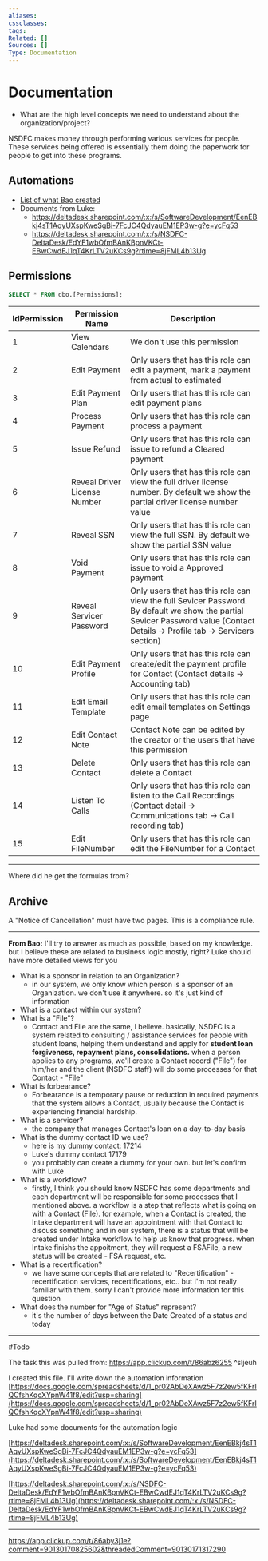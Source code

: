 ```yaml
---
aliases:
cssclasses:
tags:
Related: []
Sources: []
Type: Documentation
---
```

# Documentation

- What are the high level concepts we need to understand about the organization/project?

NSDFC makes money through performing various services for people. These services being offered is essentially them doing the paperwork for people to get into these programs.

## Automations

- [List of what Bao created](https://docs.google.com/spreadsheets/d/1_pr02AbDeXAwz5F7z2ew5fKFrIQCfshKqcXYpnW41f8/edit?gid=0#gid=0)
- Documents from Luke:
    - https://deltadesk.sharepoint.com/:x:/s/SoftwareDevelopment/EenEBkj4sT1AqyUXspKweSgBi-7FcJC4QdyauEM1EP3w-g?e=ycFq53 
    - https://deltadesk.sharepoint.com/:x:/s/NSDFC-DeltaDesk/EdYF1wbOfmBAnKBpnVKCt-EBwCwdEJ1qT4KrLTV2uKCs9g?rtime=8jFML4b13Ug 

## Permissions

```sql
SELECT * FROM dbo.[Permissions];
```

| IdPermission | Permission Name              | Description                                                                                                                                                                   |
| ------------ | ---------------------------- | ----------------------------------------------------------------------------------------------------------------------------------------------------------------------------- |
| 1            | View Calendars               | We don't use this permission                                                                                                                                                  |
| 2            | Edit Payment                 | Only users that has this role can edit a payment, mark a payment from actual to estimated                                                                                     |
| 3            | Edit Payment Plan            | Only users that has this role can edit payment plans                                                                                                                          |
| 4            | Process Payment              | Only users that has this role can process a payment                                                                                                                           |
| 5            | Issue Refund                 | Only users that has this role can issue to refund a Cleared payment                                                                                                           |
| 6            | Reveal Driver License Number | Only users that has this role can view the full driver license number. By default we show the partial driver license number value                                             |
| 7            | Reveal SSN                   | Only users that has this role can view the full SSN. By default we show the partial SSN value                                                                                 |
| 8            | Void Payment                 | Only users that has this role can issue to void a Approved payment                                                                                                            |
| 9            | Reveal Servicer Password     | Only users that has this role can view the full Sevicer Password. By default we show the partial Sevicer Password value (Contact Details -> Profile tab -> Servicers section) |
| 10           | Edit Payment Profile         | Only users that has this role can create/edit the payment profile for Contact (Contact details -> Accounting tab)                                                             |
| 11           | Edit Email Template          | Only users that has this role can edit email templates on Settings page                                                                                                       |
| 12           | Edit Contact Note            | Contact Note can be edited by the creator or the users that have this permission                                                                                              |
| 13           | Delete Contact               | Only users that has this role can delete a Contact                                                                                                                            |
| 14           | Listen To Calls              | Only users that has this role can listen to the Call Recordings (Contact detail -> Communications tab -> Call recording tab)                                                  |
| 15           | Edit FileNumber              | Only users that has this role can edit the FileNumber for a Contact                                                                                                           |

---

Where did he get the formulas from?

## Archive

A "Notice of Cancellation" must have two pages. This is a compliance rule.

---

**From Bao:**
I'll try to answer as much as possible, based on my knowledge. but I believe these are related to business logic mostly, right? Luke should have more detailed views for you  

- What is a sponsor in relation to an Organization?
    - in our system, we only know which person is a sponsor of an Organization. we don't use it anywhere. so it's just kind of information
- What is a contact within our system?
- What is a "File"?
    - Contact and File are the same, I believe. basically, NSDFC is a system related to consulting / assistance services for people with student loans, helping them understand and apply for **student loan forgiveness, repayment plans, consolidations.** when a person applies to any programs, we'll create a Contact record ("File") for him/her and the client (NSDFC staff) will do some processes for that Contact - "File"
- What is forbearance?
    - Forbearance is a temporary pause or reduction in required payments that the system allows a Contact, usually because the Contact is experiencing financial hardship.
- What is a servicer?
    - the company that manages Contact's loan on a day-to-day basis
- What is the dummy contact ID we use?
    - here is my dummy contact: 17214
    - Luke's dummy contact 17179
    - you probably can create a dummy for your own. but let's confirm with Luke
- What is a workflow?
    - firstly, I think you should know NSDFC has some departments and each department will be responsible for some processes that I mentioned above. a workflow is a step that reflects what is going on with a Contact (File). for example, when a Contact is created, the Intake department will have an appointment with that Contact to discuss something and in our system, there is a status that will be created under Intake workflow to help us know that progress. when Intake finishs the appoitment, they will request a FSAFile, a new status will be created - FSA request, etc.
- What is a recertification?
    - we have some concepts that are related to "Recertification" - recertification services, recertifications, etc.. but I'm not really familiar with them. sorry I can't provide more information for this question
- What does the number for "Age of Status" represent?
    - it's the number of days between the Date Created of a status and today

---

#Todo 

The task this was pulled from: https://app.clickup.com/t/86abz6255 ^sljeuh 

I created this file. I'll write down the automation information
[https://docs.google.com/spreadsheets/d/1_pr02AbDeXAwz5F7z2ew5fKFrIQCfshKqcXYpnW41f8/edit?usp=sharing](https://docs.google.com/spreadsheets/d/1_pr02AbDeXAwz5F7z2ew5fKFrIQCfshKqcXYpnW41f8/edit?usp=sharing)

Luke had some documents for the automation logic

[https://deltadesk.sharepoint.com/:x:/s/SoftwareDevelopment/EenEBkj4sT1AqyUXspKweSgBi-7FcJC4QdyauEM1EP3w-g?e=ycFq53](https://deltadesk.sharepoint.com/:x:/s/SoftwareDevelopment/EenEBkj4sT1AqyUXspKweSgBi-7FcJC4QdyauEM1EP3w-g?e=ycFq53)

[https://deltadesk.sharepoint.com/:x:/s/NSDFC-DeltaDesk/EdYF1wbOfmBAnKBpnVKCt-EBwCwdEJ1qT4KrLTV2uKCs9g?rtime=8jFML4b13Ug](https://deltadesk.sharepoint.com/:x:/s/NSDFC-DeltaDesk/EdYF1wbOfmBAnKBpnVKCt-EBwCwdEJ1qT4KrLTV2uKCs9g?rtime=8jFML4b13Ug)

---

https://app.clickup.com/t/86aby3j1e?comment=90130170825602&threadedComment=90130171317290
